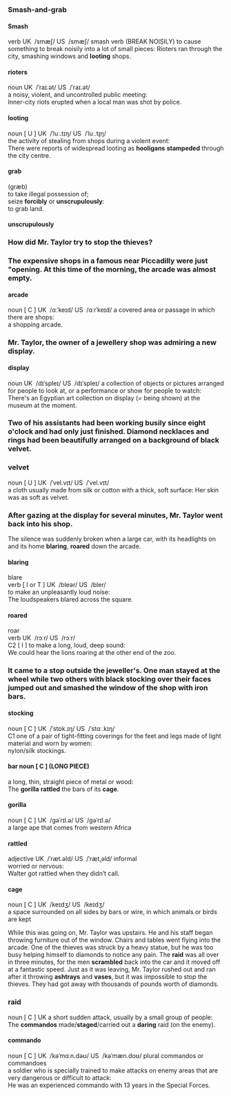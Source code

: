### **Smash**-and-grab

#### Smash
verb UK ​  /smæʃ/ US ​  /smæʃ/
smash verb (BREAK NOISILY)
to cause something to break noisily into a lot of small pieces:
Rioters ran through the city, smashing windows and **looting** shops.

#### rioters
noun UK ​  /ˈraɪ.ət/ US ​  /ˈraɪ.ət/  
a noisy, violent, and uncontrolled public meeting:  
Inner-city riots erupted when a local man was shot by police.  

#### looting
noun [ U ] UK ​  /ˈluː.tɪŋ/ US ​  /ˈluː.t̬ɪŋ/  
the activity of stealing from shops during a violent event:  
There were reports of widespread looting as **hooligans** **stampeded** through the city centre.  

#### grab  
(græb)  
to take illegal possession of;  
seize **forcibly** or **unscrupulously**:   
to grab land.

#### unscrupulously

### How did Mr. Taylor try to stop the thieves?
### The expensive shops in a famous near Piccadilly were just "opening. At this time of the morning, the **arcade** was almost empty. 

#### arcade
noun [ C ] UK ​  /ɑːˈkeɪd/ US ​  /ɑːrˈkeɪd/
a covered area or passage in which there are shops:  
a shopping arcade.

### Mr. Taylor, the owner of a jewellery shop was **admiring** a new **display**.  

#### display
noun UK ​  /dɪˈspleɪ/ US ​  /dɪˈspleɪ/
​a collection of objects or pictures arranged for people to look at, or a performance or show for people to watch:  
There's an Egyptian art collection on display (= being shown) at the museum at the moment.

### Two of his assistants had been working busily since eight o'clock and had only just finished. Diamond necklaces and rings had been beautifully arranged on a background of black **velvet**. 

### velvet  
noun [ U ] UK ​  /ˈvel.vɪt/ US ​  /ˈvel.vɪt/​  
a cloth usually made from silk or cotton with a thick, soft surface:
Her skin was as soft as velvet.  


### After gazing at the display for several minutes, Mr. Taylor went back into his shop.
The silence was suddenly broken when a large car, with its headlights on and its home **blaring**, **roared** down the arcade.

#### blaring
blare  
verb [ I or T ] UK ​  /bleər/ US ​  /bler/  
to make an unpleasantly loud noise:  
The loudspeakers blared across the square.

#### roared
roar  
verb UK ​  /rɔːr/ US ​  /rɔːr/  
C2 [ I ] to make a long, loud, deep sound:  
We could hear the lions roaring at the other end of the zoo.

### It came to a stop outside the jeweller's. One man stayed at the wheel while two others with black **stocking** over their faces jumped out and smashed the window of the shop with iron bars. 

#### stocking
noun [ C ] UK ​  /ˈstɒk.ɪŋ/ US ​  /ˈstɑː.kɪŋ/  
C1 one of a pair of tight-fitting coverings for the feet and legs made of light material and worn by women:  
nylon/silk stockings.

#### bar noun [ C ] (LONG PIECE)  
a long, thin, straight piece of metal or wood:  
The **gorilla** **rattled** the bars of its **cage**.

#### gorilla
noun [ C ] UK ​  /ɡəˈrɪl.ə/ US ​  /ɡəˈrɪl.ə/    
a large ape that comes from western Africa  

#### rattled
adjective UK ​  /ˈræt.əld/ US ​  /ˈræt̬.əld/ informal  
worried or nervous:  
Walter got rattled when they didn’t call.  

#### cage
noun [ C ] UK ​  /keɪdʒ/ US ​  /keɪdʒ/  
a space surrounded on all sides by bars or wire, in which animals or birds are kept  

While this was going on, Mr. Taylor was upstairs. He and his staff began throwing furniture out of the window. Chairs and tables went flying into the arcade. One of the thieves was struck by a heavy statue, but he was too busy helping himself to diamonds to notice any pain. The **raid** was all over in three minutes, for the men **scrambled** back into the car and it moved off at a fantastic speed. Just as it was leaving, Mr. Taylor rushed out and ran after it throwing **ashtrays** and **vases**, but it was impossible to stop the thieves. They had got away with thousands of pounds worth of diamonds. 

### raid
noun [ C ] UK
a short sudden attack, usually by a small group of people:  
The **commandos** made/**staged**/carried out a **daring** raid (on the enemy).

#### commando 
noun [ C ] UK ​  /kəˈmɑːn.dəʊ/ US ​  /kəˈmæn.doʊ/ plural commandos or commandoes  
a soldier who is specially trained to make attacks on enemy areas that are very dangerous or difficult to attack:  
He was an experienced commando with 13 years in the Special Forces.
























